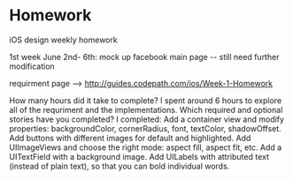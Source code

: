 Homework
========

iOS design weekly homework

1st week June 2nd- 6th: mock up facebook main page -- still need further modification

  requirment page --> http://guides.codepath.com/ios/Week-1-Homework 

How many hours did it take to complete?
    I spent around 6 hours to explore all of the requriment and the implementations. 
Which required and optional stories have you completed?
    I completed: 
      Add a container view and modify properties: backgroundColor, cornerRadius, font, textColor, shadowOffset.
      Add buttons with different images for default and highlighted.
      Add UIImageViews and choose the right mode: aspect fill, aspect fit, etc.
      Add a UITextField with a background image.
      Add UILabels with attributed text (instead of plain text), so that you can bold individual words.

